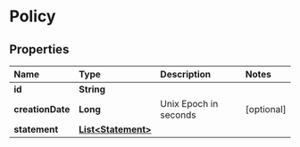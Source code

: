 # Policy

## Properties

| Name | Type | Description | Notes |
| :--- | :--- | :--- | :--- |
| **id** | **String** |  |  |
| **creationDate** | **Long** | Unix Epoch in seconds | \[optional\] |
| **statement** | [**List&lt;Statement&gt;**](statement.md) |  |  |

